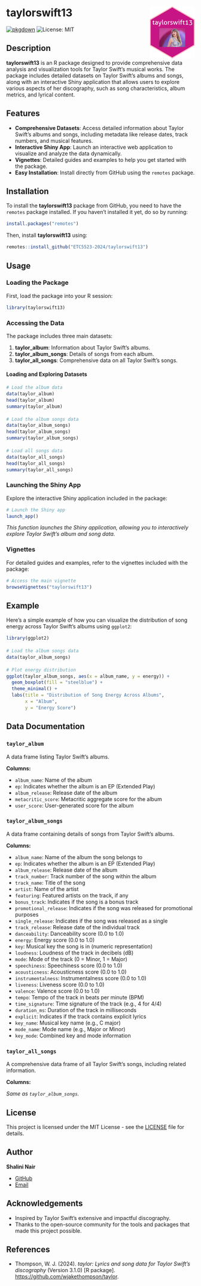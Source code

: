 
<!-- README.md is generated from README.Rmd. Please edit that file -->

# taylorswift13 <a href="https://etc5523-2024.github.io/taylorswift13/"><img src="man/figures/logo.png" align="right" height="139" alt="taylorswift13 website" /></a>

[![pkgdown](https://img.shields.io/badge/pkgdown-website-blue)](https://etc5523-2024.github.io/taylorswift13/)
![License: MIT](https://img.shields.io/badge/License-MIT-blue.svg)

## Description

**taylorswift13** is an R package designed to provide comprehensive data
analysis and visualization tools for Taylor Swift’s musical works. The
package includes detailed datasets on Taylor Swift’s albums and songs,
along with an interactive Shiny application that allows users to explore
various aspects of her discography, such as song characteristics, album
metrics, and lyrical content.

## Features

- **Comprehensive Datasets**: Access detailed information about Taylor
  Swift’s albums and songs, including metadata like release dates, track
  numbers, and musical features.
- **Interactive Shiny App**: Launch an interactive web application to
  visualize and analyze the data dynamically.
- **Vignettes**: Detailed guides and examples to help you get started
  with the package.
- **Easy Installation**: Install directly from GitHub using the
  `remotes` package.

## Installation

To install the **taylorswift13** package from GitHub, you need to have
the `remotes` package installed. If you haven’t installed it yet, do so
by running:

``` r
install.packages("remotes")
```

Then, install **taylorswift13** using:

``` r
remotes::install_github("ETC5523-2024/taylorswift13")
```

## Usage

### Loading the Package

First, load the package into your R session:

``` r
library(taylorswift13)
```

### Accessing the Data

The package includes three main datasets:

1.  **taylor_album**: Information about Taylor Swift’s albums.
2.  **taylor_album_songs**: Details of songs from each album.
3.  **taylor_all_songs**: Comprehensive data on all Taylor Swift’s
    songs.

#### Loading and Exploring Datasets

``` r
# Load the album data
data(taylor_album)
head(taylor_album)
summary(taylor_album)

# Load the album songs data
data(taylor_album_songs)
head(taylor_album_songs)
summary(taylor_album_songs)

# Load all songs data
data(taylor_all_songs)
head(taylor_all_songs)
summary(taylor_all_songs)
```

### Launching the Shiny App

Explore the interactive Shiny application included in the package:

``` r
# Launch the Shiny app
launch_app()
```

*This function launches the Shiny application, allowing you to
interactively explore Taylor Swift’s album and song data.*

### Vignettes

For detailed guides and examples, refer to the vignettes included with
the package:

``` r
# Access the main vignette
browseVignettes("taylorswift13")
```

## Example

Here’s a simple example of how you can visualize the distribution of
song energy across Taylor Swift’s albums using `ggplot2`:

``` r
library(ggplot2)

# Load the album songs data
data(taylor_album_songs)

# Plot energy distribution
ggplot(taylor_album_songs, aes(x = album_name, y = energy)) +
  geom_boxplot(fill = "steelblue") +
  theme_minimal() +
  labs(title = "Distribution of Song Energy Across Albums",
       x = "Album",
       y = "Energy Score")
```

## Data Documentation

### `taylor_album`

A data frame listing Taylor Swift’s albums.

**Columns:**

- `album_name`: Name of the album
- `ep`: Indicates whether the album is an EP (Extended Play)
- `album_release`: Release date of the album
- `metacritic_score`: Metacritic aggregate score for the album
- `user_score`: User-generated score for the album

### `taylor_album_songs`

A data frame containing details of songs from Taylor Swift’s albums.

**Columns:**

- `album_name`: Name of the album the song belongs to
- `ep`: Indicates whether the album is an EP (Extended Play)
- `album_release`: Release date of the album
- `track_number`: Track number of the song within the album
- `track_name`: Title of the song
- `artist`: Name of the artist
- `featuring`: Featured artists on the track, if any
- `bonus_track`: Indicates if the song is a bonus track
- `promotional_release`: Indicates if the song was released for
  promotional purposes
- `single_release`: Indicates if the song was released as a single
- `track_release`: Release date of the individual track
- `danceability`: Danceability score (0.0 to 1.0)
- `energy`: Energy score (0.0 to 1.0)
- `key`: Musical key the song is in (numeric representation)
- `loudness`: Loudness of the track in decibels (dB)
- `mode`: Mode of the track (0 = Minor, 1 = Major)
- `speechiness`: Speechiness score (0.0 to 1.0)
- `acousticness`: Acousticness score (0.0 to 1.0)
- `instrumentalness`: Instrumentalness score (0.0 to 1.0)
- `liveness`: Liveness score (0.0 to 1.0)
- `valence`: Valence score (0.0 to 1.0)
- `tempo`: Tempo of the track in beats per minute (BPM)
- `time_signature`: Time signature of the track (e.g., 4 for 4/4)
- `duration_ms`: Duration of the track in milliseconds
- `explicit`: Indicates if the track contains explicit lyrics
- `key_name`: Musical key name (e.g., C major)
- `mode_name`: Mode name (e.g., Major or Minor)
- `key_mode`: Combined key and mode information

### `taylor_all_songs`

A comprehensive data frame of all Taylor Swift’s songs, including
related information.

**Columns:**

*Same as `taylor_album_songs`.*

## License

This project is licensed under the MIT License - see the
[LICENSE](LICENSE) file for details.

## Author

**Shalini Nair**

- [GitHub](https://github.com/snair1809)
- [Email](snai0031@student.monash.edu)

## Acknowledgements

- Inspired by Taylor Swift’s extensive and impactful discography.
- Thanks to the open-source community for the tools and packages that
  made this project possible.

## References

- Thompson, W. J. (2024). *taylor: Lyrics and song data for Taylor
  Swift’s discography* (Version 3.1.0) \[R package\].
  <https://github.com/wjakethompson/taylor>.
